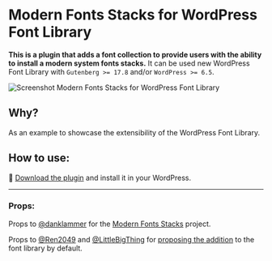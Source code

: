 # Modern Fonts Stacks for WordPress Font Library

**This is a plugin that adds a font collection to provide users with the ability to install a modern system fonts stacks.**
It can be used new WordPress Font Library with `Gutenberg >= 17.8` and/or `WordPress >= 6.5`.

![Screenshot Modern Fonts Stacks for WordPress Font Library](https://github.com/matiasbenedetto/modern-fonts-stacks-for-font-library/assets/1310626/a1af8f98-fcc4-4916-bdee-fa7990da1867)



## Why?
As an example to showcase the extensibility of the WordPress Font Library.

## How to use:
📁 [Download the plugin](https://github.com/matiasbenedetto/modern-fonts-stacks-for-font-library/files/14666850/modern-fonts-stacks-for-font-library.zip) and install it in your WordPress.

---

### Props:
Props to [@danklammer](https://github.com/danklammer) for the [Modern Fonts Stacks](https://modernfontstacks.com/) project.

Props to [@Ren2049](https://github.com/Ren2049) and [@LittleBigThing](https://github.com/LittleBigThing) for [proposing the addition](https://github.com/WordPress/gutenberg/issues/54186) to the font library by default.
